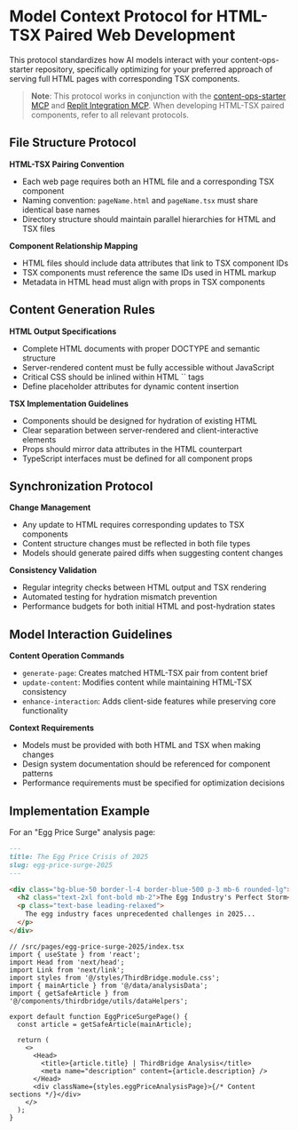 # Model Context Protocol for HTML-TSX Paired Web Development

This protocol standardizes how AI models interact with your content-ops-starter repository, specifically optimizing for your preferred approach of serving full HTML pages with corresponding TSX components.

> **Note**: This protocol works in conjunction with the [content-ops-starter MCP](./mcp-document.md) and [Replit Integration MCP](<./Model%20Context%20Protocol%20(MCP)%20for%20Replit%20Integration.md>). When developing HTML-TSX paired components, refer to all relevant protocols.

## File Structure Protocol

**HTML-TSX Pairing Convention**

- Each web page requires both an HTML file and a corresponding TSX component
- Naming convention: `pageName.html` and `pageName.tsx` must share identical base names
- Directory structure should maintain parallel hierarchies for HTML and TSX files

**Component Relationship Mapping**

- HTML files should include data attributes that link to TSX component IDs
- TSX components must reference the same IDs used in HTML markup
- Metadata in HTML head must align with props in TSX components

## Content Generation Rules

**HTML Output Specifications**

- Complete HTML documents with proper DOCTYPE and semantic structure
- Server-rendered content must be fully accessible without JavaScript
- Critical CSS should be inlined within HTML `` tags
- Define placeholder attributes for dynamic content insertion

**TSX Implementation Guidelines**

- Components should be designed for hydration of existing HTML
- Clear separation between server-rendered and client-interactive elements
- Props should mirror data attributes in the HTML counterpart
- TypeScript interfaces must be defined for all component props

## Synchronization Protocol

**Change Management**

- Any update to HTML requires corresponding updates to TSX components
- Content structure changes must be reflected in both file types
- Models should generate paired diffs when suggesting content changes

**Consistency Validation**

- Regular integrity checks between HTML output and TSX rendering
- Automated testing for hydration mismatch prevention
- Performance budgets for both initial HTML and post-hydration states

## Model Interaction Guidelines

**Content Operation Commands**

- `generate-page`: Creates matched HTML-TSX pair from content brief
- `update-content`: Modifies content while maintaining HTML-TSX consistency
- `enhance-interaction`: Adds client-side features while preserving core functionality

**Context Requirements**

- Models must be provided with both HTML and TSX when making changes
- Design system documentation should be referenced for component patterns
- Performance requirements must be specified for optimization decisions

## Implementation Example

For an "Egg Price Surge" analysis page:

```md
---
title: The Egg Price Crisis of 2025
slug: egg-price-surge-2025
---

<div class="bg-blue-50 border-l-4 border-blue-500 p-3 mb-6 rounded-lg">
  <h2 class="text-2xl font-bold mb-2">The Egg Industry's Perfect Storm</h2>
  <p class="text-base leading-relaxed">
    The egg industry faces unprecedented challenges in 2025...
  </p>
</div>
```

```tsx
// /src/pages/egg-price-surge-2025/index.tsx
import { useState } from 'react';
import Head from 'next/head';
import Link from 'next/link';
import styles from '@/styles/ThirdBridge.module.css';
import { mainArticle } from '@/data/analysisData';
import { getSafeArticle } from '@/components/thirdbridge/utils/dataHelpers';

export default function EggPriceSurgePage() {
  const article = getSafeArticle(mainArticle);

  return (
    <>
      <Head>
        <title>{article.title} | ThirdBridge Analysis</title>
        <meta name="description" content={article.description} />
      </Head>
      <div className={styles.eggPriceAnalysisPage}>{/* Content sections */}</div>
    </>
  );
}
```
